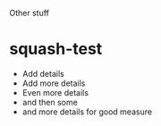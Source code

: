 Other stuff

# squash-test

- Add details
- Add more details
- Even more details
- and then some
- and more details for good measure
